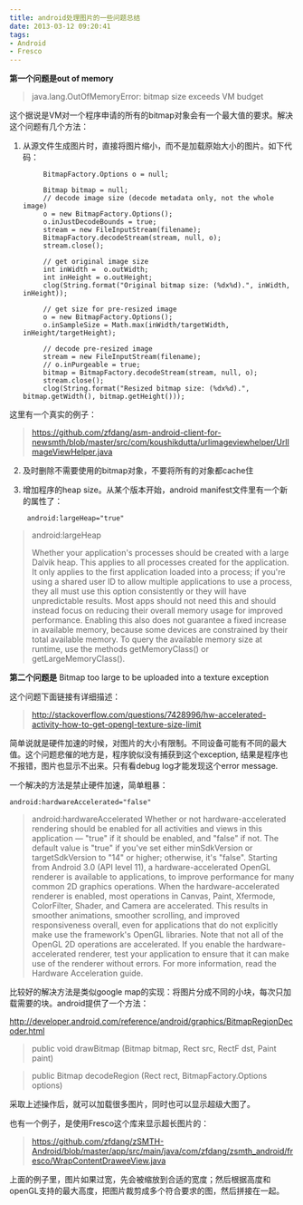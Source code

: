 ```yaml
---
title: android处理图片的一些问题总结
date: 2013-03-12 09:20:41
tags:
- Android
- Fresco
---
```


**第一个问题是out of memory**

> java.lang.OutOfMemoryError: bitmap size exceeds VM budget

这个据说是VM对一个程序申请的所有的bitmap对象会有一个最大值的要求。解决这个问题有几个方法：

1. 从源文件生成图片时，直接将图片缩小，而不是加载原始大小的图片。如下代码：

            BitmapFactory.Options o = null;

            Bitmap bitmap = null;
            // decode image size (decode metadata only, not the whole image)
            o = new BitmapFactory.Options();
            o.inJustDecodeBounds = true;
            stream = new FileInputStream(filename);
            BitmapFactory.decodeStream(stream, null, o);
            stream.close();

            // get original image size
            int inWidth =  o.outWidth;
            int inHeight = o.outHeight;
            clog(String.format("Original bitmap size: (%dx%d).", inWidth, inHeight));

            // get size for pre-resized image
            o = new BitmapFactory.Options();
            o.inSampleSize = Math.max(inWidth/targetWidth, inHeight/targetHeight);

            // decode pre-resized image
            stream = new FileInputStream(filename);
            // o.inPurgeable = true;
            bitmap = BitmapFactory.decodeStream(stream, null, o);
            stream.close();
            clog(String.format("Resized bitmap size: (%dx%d).", bitmap.getWidth(), bitmap.getHeight()));
            
            
这里有一个真实的例子：
> https://github.com/zfdang/asm-android-client-for-newsmth/blob/master/src/com/koushikdutta/urlimageviewhelper/UrlImageViewHelper.java

2. 及时删除不需要使用的bitmap对象，不要将所有的对象都cache住

3. 增加程序的heap size。从某个版本开始，android manifest文件里有一个新的属性了：

        android:largeHeap="true"


> android:largeHeap
> 
> Whether your application's processes should be created with a large Dalvik heap. This applies to all processes created for the application. It only applies to the first application loaded into a process; if you're using a shared user ID to allow multiple applications to use a process, they all must use this option consistently or they will have unpredictable results.
> Most apps should not need this and should instead focus on reducing their overall memory usage for improved performance. Enabling this also does not guarantee a fixed increase in available memory, because some devices are constrained by their total available memory.
> To query the available memory size at runtime, use the methods getMemoryClass() or getLargeMemoryClass().

**第二个问题是** Bitmap too large to be uploaded into a texture exception

这个问题下面链接有详细描述：

> http://stackoverflow.com/questions/7428996/hw-accelerated-activity-how-to-get-opengl-texture-size-limit

简单说就是硬件加速的时候，对图片的大小有限制。不同设备可能有不同的最大值。这个问题悲催的地方是，程序貌似没有捕获到这个exception, 结果是程序也不报错，图片也显示不出来。只有看debug log才能发现这个error message.

一个解决的方法是禁止硬件加速，简单粗暴：

	android:hardwareAccelerated="false"


> android:hardwareAccelerated
> Whether or not hardware-accelerated rendering should be enabled for all activities and views in this application — "true" if it should be enabled, and "false" if not. The default value is "true" if you've set either minSdkVersion or targetSdkVersion to "14" or higher; otherwise, it's "false".
> Starting from Android 3.0 (API level 11), a hardware-accelerated OpenGL renderer is available to applications, to improve performance for many common 2D graphics operations. When the hardware-accelerated renderer is enabled, most operations in Canvas, Paint, Xfermode, ColorFilter, Shader, and Camera are accelerated. This results in smoother animations, smoother scrolling, and improved responsiveness overall, even for applications that do not explicitly make use the framework's OpenGL libraries.
> Note that not all of the OpenGL 2D operations are accelerated. If you enable the hardware-accelerated renderer, test your application to ensure that it can make use of the renderer without errors.
> For more information, read the Hardware Acceleration guide.

比较好的解决方法是类似google map的实现：将图片分成不同的小块，每次只加载需要的块。android提供了一个方法：

http://developer.android.com/reference/android/graphics/BitmapRegionDecoder.html

> public void drawBitmap (Bitmap bitmap, Rect src, RectF dst, Paint paint)

> public Bitmap decodeRegion (Rect rect, BitmapFactory.Options options)

采取上述操作后，就可以加载很多图片，同时也可以显示超级大图了。

也有一个例子，是使用Fresco这个库来显示超长图片的：

> https://github.com/zfdang/zSMTH-Android/blob/master/app/src/main/java/com/zfdang/zsmth_android/fresco/WrapContentDraweeView.java
> 

上面的例子里，图片如果过宽，先会被缩放到合适的宽度；然后根据高度和openGL支持的最大高度，把图片裁剪成多个符合要求的图，然后拼接在一起。
